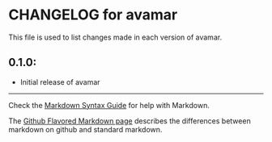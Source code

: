 # CHANGELOG for avamar

This file is used to list changes made in each version of avamar.

## 0.1.0:

* Initial release of avamar

- - -
Check the [Markdown Syntax Guide](http://daringfireball.net/projects/markdown/syntax) for help with Markdown.

The [Github Flavored Markdown page](http://github.github.com/github-flavored-markdown/) describes the differences between markdown on github and standard markdown.
